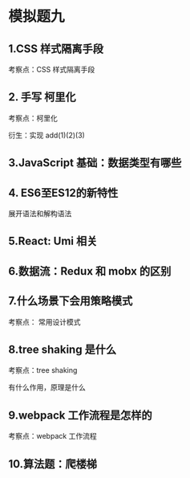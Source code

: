# 模拟题九



## 1.CSS 样式隔离手段

考察点：CSS 样式隔离手段



## 2. 手写 柯里化

考察点：柯里化

衍生：实现 add(1)(2)(3)



## 3.JavaScript 基础：数据类型有哪些



## 4. ES6至ES12的新特性

展开语法和解构语法



## 5.React: Umi 相关



## 6.数据流：Redux 和 mobx 的区别



## 7.什么场景下会用策略模式

考察点： 常用设计模式







## 8.tree shaking 是什么

考察点：tree shaking

有什么作用，原理是什么



## 9.webpack 工作流程是怎样的

考察点：webpack 工作流程



## 10.算法题：爬楼梯
